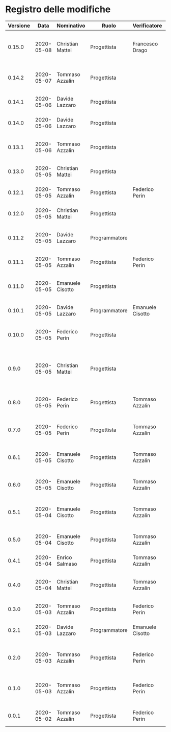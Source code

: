 # Registro delle modifiche
Versione | Data | Nominativo | Ruolo | Verificatore | Descrizione
------------- | ------------- | ------------- | ------------- | ------------- | -------------
0.15.0 | 2020-05-08 | Christian Mattei | Progettista | Francesco Drago | Stesura descrizioni diagrammi delle classi ed estendibilità.
0.14.2 | 2020-05-07 | Tommaso Azzalin | Progettista | | Aggiornate descrizioni dei package del backend.
0.14.1 | 2020-05-06 | Davide Lazzaro | Progettista | | Finita architettura backend.
0.14.0 | 2020-05-06 | Davide Lazzaro | Progettista | | Aggiunta architettura backend.
0.13.1 | 2020-05-06 | Tommaso Azzalin | Progettista | | Aggiornati diagrammi delle classi dell'applicazione.
0.13.0 | 2020-05-05 | Christian Mattei | Progettista | | Stesura diagramma classi applicazione. 
0.12.1 | 2020-05-05 | Tommaso Azzalin | Progettista | Federico Perin | Completata sezione Requisiti del Backend.
0.12.0 | 2020-05-05 | Christian Mattei | Progettista | | Stesura architettura applicazione. 
0.11.2 | 2020-05-05 | Davide Lazzaro | Programmatore | | Aggiunta contenuto sezione package nel Backend.
0.11.1 | 2020-05-05 | Tommaso Azzalin | Progettista | Federico Perin | Correzione documentazione API.
0.11.0 | 2020-05-05 | Emanuele Cisotto | Progettista | | Correzione stile diagrammi classi e sequenza web-app.
0.10.1 | 2020-05-05| Davide Lazzaro | Programmatore | Emanuele Cisotto | Aggiunti diagrammi nella sezione classi.
0.10.0 | 2020-05-05 | Federico Perin   | Progettista | | Stesura e verifica della sezione Requisiti e installazione.
0.9.0 | 2020-05-05 | Christian Mattei | Progettista | | Aggiunto diagrammi dei package dell'applicazione e stesura della sezione. 
0.8.0 | 2020-05-05 | Federico Perin   | Progettista | Tommaso Azzalin | Stesura e verifica dei diagrammi delle classi per la web-app.
0.7.0 | 2020-05-05 | Federico Perin   | Progettista | Tommaso Azzalin | Stesura e verifica dei diagrammi package per la web-app.
0.6.1 | 2020-05-05 | Emanuele Cisotto | Progettista | Tommaso Azzalin | Aggiunti diagrammi di sequenza per la web-app.
0.6.0 | 2020-05-05 | Emanuele Cisotto | Progettista | Tommaso Azzalin | Stesura dei diagrammi di sequenza per la web-app.
0.5.1 | 2020-05-04 | Emanuele Cisotto | Progettista | Tommaso Azzalin | Aggiunta introduzione e architettura web-app.
0.5.0 | 2020-05-04 | Emanuele Cisotto | Progettista | Tommaso Azzalin | Stesura della introduzione e della architettura web-app.
0.4.1 | 2020-05-04 | Enrico Salmaso | Progettista | Tommaso Azzalin | Stesura sezione Requisiti.
0.4.0 | 2020-05-04 | Christian Mattei | Progettista | Tommaso Azzalin | Stesura introduzione applicazione e struttura della sezione Requisiti.
0.3.0 | 2020-05-03 | Tommaso Azzalin | Progettista | Federico Perin | Aggiunti requisiti per il backend.
0.2.1 | 2020-05-03 | Davide Lazzaro  | Programmatore | Emanuele Cisotto | Aggiunti diagrammi alle sezioni classi e sequenza.
0.2.0 | 2020-05-03 | Tommaso Azzalin | Progettista | Federico Perin | Aggiunta diagrammi package per il backend.
0.1.0 | 2020-05-03 | Tommaso Azzalin | Progettista | Federico Perin | Aggiunta estensione per visualizzazione di immagini a full-screen.
0.0.1 | 2020-05-02 | Tommaso Azzalin | Progettista | Federico Perin | Creata struttura sito web manuale manutentore.
